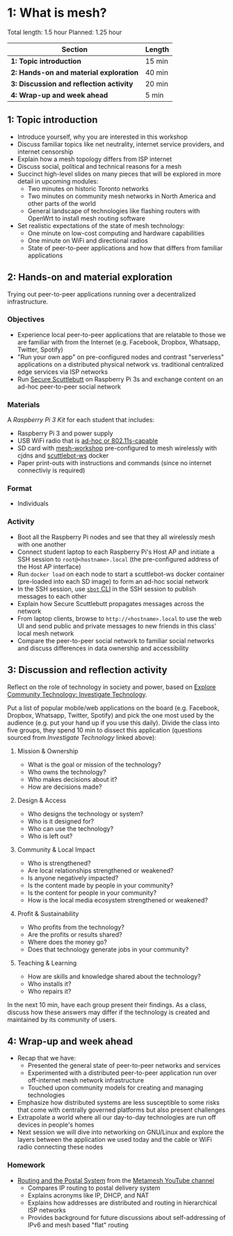 # 1: What is mesh?

Total length:  1.5 hour
Planned:      1.25 hour

| **Section**                                        | **Length** |
|----------------------------------------------------|------------|
| **1: Topic introduction**                          | 15 min     |
| **2: Hands-on and material exploration**           | 40 min     |
| **3: Discussion and reflection activity**          | 20 min     |
| **4: Wrap-up and week ahead**                      | 5 min      |

## 1: Topic introduction

- Introduce yourself, why you are interested in this workshop
- Discuss familiar topics like net neutrality, internet service providers, and internet censorship
- Explain how a mesh topology differs from ISP internet
- Discuss social, political and technical reasons for a mesh
- Succinct high-level slides on many pieces that will be explored in more detail in upcoming modules:
    - Two minutes on historic Toronto networks
    - Two minutes on community mesh networks in North America and other parts of the world
    - General landscape of technologies like flashing routers with OpenWrt to install mesh routing software
- Set realistic expectations of the state of mesh technology:
	- One minute on low-cost computing and hardware capabilities
	- One minute on WiFi and directional radios
	- State of peer-to-peer applications and how that differs from familiar applications

## 2: Hands-on and material exploration

Trying out peer-to-peer applications running over a decentralized infrastructure.

### Objectives

- Experience local peer-to-peer applications that are relatable to those we are familiar with from the Internet (e.g. Facebook, Dropbox, Whatsapp, Twitter, Spotify)
- "Run your own app" on pre-configured nodes and contrast "serverless" applications on a distributed physical network vs. traditional centralized edge services via ISP networks
- Run [Secure Scuttlebutt](https://github.com/ssbc/secure-scuttlebutt) on Raspberry Pi 3s and exchange content on an ad-hoc peer-to-peer social network

### Materials

A _Raspberry Pi 3 Kit_ for each student that includes:

- Raspberry Pi 3 and power supply
- USB WiFi radio that is [ad-hoc or 802.11s-capable](https://github.com/phillymesh/802.11s-adapters)
- SD card with [mesh-workshop](https://github.com/benhylau/mesh-workshop) pre-configured to mesh wirelessly with cjdns and [scuttlebot-ws](https://github.com/vuldin/scuttlebot-ws) docker
- Paper print-outs with instructions and commands (since no internet connectiviy is required)

### Format

- Individuals

### Activity

- Boot all the Raspberry Pi nodes and see that they all wirelessly mesh with one another
- Connect student laptop to each Raspberry Pi's Host AP and initiate a SSH session to `root@<hostname>.local` (the pre-configured address of the Host AP interface)
- Run `docker load` on each node to start a scuttlebot-ws docker container (pre-loaded into each SD image) to form an ad-hoc social network
- In the SSH session, use [`sbot` CLI](https://scuttlebot.io/docs/basics/publish-a-message.html) in the SSH session to publish messages to each other
- Explain how Secure Scuttlebutt propagates messages across the network
- From laptop clients, browse to `http://<hostname>.local` to use the web UI and send public and private messages to new friends in this class' local mesh network
- Compare the peer-to-peer social network to familiar social networks and discuss differences in data ownership and accessibility

## 3: Discussion and reflection activity

Reflect on the role of technology in society and power, based on [Explore Community Technology: Investigate Technology](https://communitytechnology.github.io/docs/intro-ct/investigate-tech/).

Put a list of popular mobile/web applications on the board (e.g. Facebook, Dropbox, Whatsapp, Twitter, Spotify) and pick the one most used by the audience (e.g. put your hand up if you use this daily). Divide the class into five groups, they spend 10 min to dissect this application (questions sourced from _Investigate Technology_ linked above):

1. Mission & Ownership
    - What is the goal or mission of the technology?
    - Who owns the technology?
    - Who makes decisions about it? 
    - How are decisions made?

1. Design & Access
    - Who designs the technology or system?
    - Who is it designed for?
    - Who can use the technology? 
    - Who is left out?

1. Community & Local Impact
    - Who is strengthened? 
    - Are local relationships strengthened or weakened? 
    - Is anyone negatively impacted?
    - Is the content made by people in your community? 
    - Is the content for people in your community? 
    - How is the local media ecosystem strengthened or weakened?

1. Profit & Sustainability
    - Who profits from the technology?
    - Are the profits or results shared?
    - Where does the money go? 
    - Does that technology generate jobs in your community?

1. Teaching & Learning
    - How are skills and knowledge shared about the technology?
    - Who installs it?
    - Who repairs it?

In the next 10 min, have each group present their findings. As a class, discuss how these answers may differ if the technology is created and maintained by its community of users.

## 4: Wrap-up and week ahead

- Recap that we have:
    - Presented the general state of peer-to-peer networks and services
    - Experimented with a distributed peer-to-peer application run over off-internet mesh network infrastructure
    - Touched upon community models for creating and managing technologies
- Emphasize how distributed systems are less susceptible to some risks that come with centrally governed platforms but also present challenges
- Extrapolate a world where all our day-to-day technologies are run off devices in people's homes
- Next session we will dive into networking on GNU/Linux and explore the layers between the application we used today and the cable or WiFi radio connecting these nodes

### Homework

- [Routing and the Postal System](https://www.youtube.com/watch?v=n7NBgJAhzZ0) from the [Metamesh YouTube channel](https://www.youtube.com/channel/UCGEnntxbGKMU9J9GIZ1LQUQ)
    - Compares IP routing to postal delivery system
    - Explains acronyms like IP, DHCP, and NAT
    - Explains how addresses are distributed and routing in hierarchical ISP networks
    - Provides background for future discussions about self-addressing of IPv6 and mesh based "flat" routing
